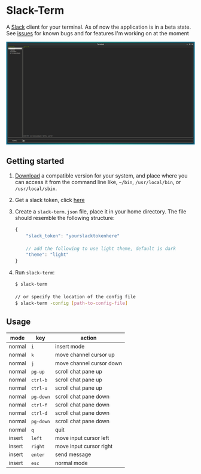 Slack-Term
==========

A [Slack](https://slack.com) client for your terminal. As of now the
application is in a beta state. See [issues](https://github.com/erroneousboat/slack-term/issues)
for known bugs and for features I'm working on at the moment

![Screenshot](/screenshot.png?raw=true)

Getting started
---------------

1. [Download](https://github.com/erroneousboat/slack-term/releases) a
   compatible version for your system, and place where you can access it from
   the command line like, `~/bin`, `/usr/local/bin`, or `/usr/local/sbin`.

2. Get a slack token, click [here](https://api.slack.com/docs/oauth-test-tokens) 

3. Create a `slack-term.json` file, place it in your home directory. The file
   should resemble the following structure:

    ```javascript
    {
        "slack_token": "yourslacktokenhere"

        // add the following to use light theme, default is dark
        "theme": "light"
    }
    ```

4. Run `slack-term`: 

    ```bash
    $ slack-term

    // or specify the location of the config file
    $ slack-term -config [path-to-config-file]
    ```

Usage
-----

| mode   | key       | action                   |
|--------|-----------|--------------------------|
| normal | `i`       | insert mode              |
| normal | `k`       | move channel cursor up   |
| normal | `j`       | move channel cursor down |
| normal | `pg-up`   | scroll chat pane up      |
| normal | `ctrl-b`  | scroll chat pane up      |
| normal | `ctrl-u`  | scroll chat pane up      |
| normal | `pg-down` | scroll chat pane down    |
| normal | `ctrl-f`  | scroll chat pane down    |
| normal | `ctrl-d`  | scroll chat pane down    |
| normal | `pg-down` | scroll chat pane down    |
| normal | `q`       | quit                     |
| insert | `left`    | move input cursor left   |
| insert | `right`   | move input cursor right  |
| insert | `enter`   | send message             |
| insert | `esc`     | normal mode              |
